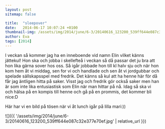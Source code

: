 ```yaml
---
layout: post
sitemap: false

title:  "sleepover"
date:   2014-06-17 10:07:24 +0100
thumbnail-img: /assets/img/2014/june/6-3/20140616_123200_539ff644e087c32e377e70ef.jpg
author: Eva
tags: [2014]
---
```


I veckan så kommer jag ha en inneboende vid namn Elin vilket känns jättekul! Hon ska och jobba i skellefteå i veckan så då passar det ju bra att hon lika gärna sover hos oss. Så igår jobbade hon till kl halv sju och när hon kom hem åt vi middag, sen for vi och handlade och sen åt vi jordgubbar och spelade sällskapsspel med fredrik. Det känns så kul att ha henne här för då får jag äntligen hitta på saker. Visst jag och fredrik gör också saker men han är som inte lika entusiastisk som Elin när man hittar på nå. Idag så ska vi och hälsa på en kompis till henne och gå på en prommis, det kommer bli nice:D 

Här har vi en bild på tösen när vi åt lunch igår på lilla mari:))

![]({{ '/assets/img/2014/june/6-3/20140616_123200_539ff644e087c32e377e70ef.jpg'  | relative_url }})

